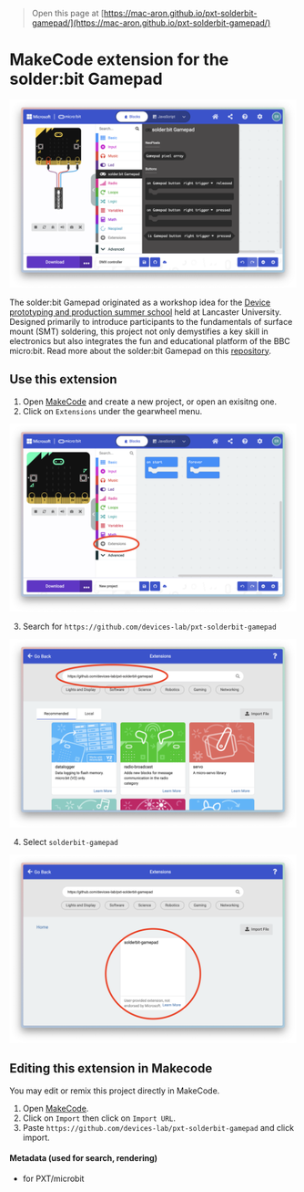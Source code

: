 > Open this page at [https://mac-aron.github.io/pxt-solderbit-gamepad/](https://mac-aron.github.io/pxt-solderbit-gamepad/)

# MakeCode extension for the solder:bit Gamepad

![MakeCode preview with the solder:bit Gamepad extension](/guide/preview.png)

The solder:bit Gamepad originated as a workshop idea for the [Device prototyping and production summer school](https://prosquared.org/event/2024-summer-school/) held at Lancaster University. Designed primarily to introduce participants to the fundamentals of surface mount (SMT) soldering, this project not only demystifies a key skill in electronics but also integrates the fun and educational platform of the BBC micro:bit. Read more about the solder:bit Gamepad on this [repository](https://github.com/devices-lab/solderbit-gamepad).

## Use this extension

1. Open [MakeCode](https://makecode.microbit.org/) and create a new project, or open an exisitng one.
2. Click on `Extensions` under the gearwheel menu.

![MakeCode preview with the solder:bit Gamepad extension](/guide/step1.png)

3. Search for `https://github.com/devices-lab/pxt-solderbit-gamepad`

![Searcing for extensions in MakeCode](/guide/step2.png)

4. Select `solderbit-gamepad`

![Selecting the extension in MakeCode](/guide/step3.png)

## Editing this extension in Makecode

You may edit or remix this project directly in MakeCode.

1. Open [MakeCode](https://makecode.microbit.org/).
2. Click on `Import` then click on `Import URL`.
3. Paste `https://github.com/devices-lab/pxt-solderbit-gamepad` and click import.

#### Metadata (used for search, rendering)

- for PXT/microbit
<script src="https://makecode.com/gh-pages-embed.js"></script><script>makeCodeRender("{{ site.makecode.home_url }}", "{{ site.github.owner_name }}/{{ site.github.repository_name }}");</script>
